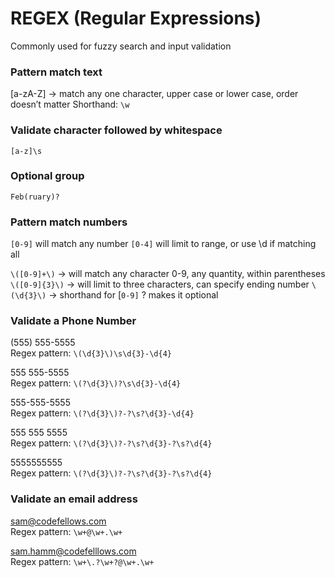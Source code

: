 # REGEX (Regular Expressions)
Commonly used for fuzzy search and input validation

### Pattern match text
[a-zA-Z] -> match any one character, upper case or lower case, order doesn’t matter
Shorthand: `\w`

### Validate character followed by whitespace
`[a-z]\s`

### Optional group
`Feb(ruary)?`

### Pattern match numbers
`[0-9]` will match any number
`[0-4]` will limit to range, or use \d if matching all

`\([0-9]+\)` -> will match any character 0-9, any quantity, within parentheses
`\([0-9]{3}\)` -> will limit to three characters, can specify ending number
`\(\d{3}\)` -> shorthand for [`0-9]`
? makes it optional

### Validate a Phone Number
(555) 555-5555    
Regex pattern: `\(\d{3}\)\s\d{3}-\d{4}`

555 555-5555      
Regex pattern: `\(?\d{3}\)?\s\d{3}-\d{4}`

555-555-5555      
Regex pattern: `\(?\d{3}\)?-?\s?\d{3}-\d{4}`

555 555 5555      
Regex pattern: `\(?\d{3}\)?-?\s?\d{3}-?\s?\d{4}`

5555555555        
Regex pattern: `\(?\d{3}\)?-?\s?\d{3}-?\s?\d{4}`

### Validate an email address
sam@codefellows.com           
Regex pattern: `\w+@\w+.\w+`

sam.hamm@codefelllows.com   
Regex pattern: `\w+\.?\w+?@\w+.\w+`